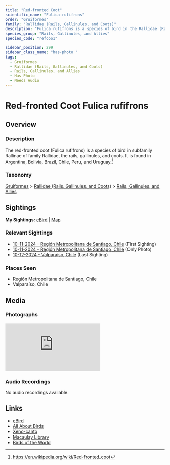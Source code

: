 ```yaml
---
title: "Red-fronted Coot"
scientific_name: "Fulica rufifrons"
order: "Gruiformes"
family: "Rallidae (Rails, Gallinules, and Coots)"
description: "Fulica rufifrons is a species of bird in the Rallidae (Rails, Gallinules, and Coots) family. It has been observed 3 times. It has been photographed."
species_group: "Rails, Gallinules, and Allies"
species_code: "refcoo1"

sidebar_position: 299
sidebar_class_name: "has-photo "
tags: 
  - Gruiformes
  - Rallidae (Rails, Gallinules, and Coots)
  - Rails, Gallinules, and Allies
  - Has Photo
  - Needs Audio
---
```


# Red-fronted Coot <span className='sci_name'>Fulica rufifrons</span>

## Overview

### Description
The red-fronted coot (Fulica rufifrons) is a species of bird in subfamily Rallinae of family Rallidae, the rails, gallinules, and coots. It is found in Argentina, Bolivia, Brazil, Chile, Peru, and Uruguay.[^1]

[^1]: https://en.wikipedia.org/wiki/Red-fronted_coot

### Taxonomy
[Gruiformes](/tags/gruiformes) > [Rallidae (Rails, Gallinules, and Coots)](/tags/rallidae-rails-gallinules-and-coots) > [Rails, Gallinules, and Allies](/tags/rails-gallinules-and-allies)


## Sightings

**My Sightings:** [eBird](https://ebird.org/lifelist?r=world&time=life&spp=refcoo1) | [Map](/map?species_code=refcoo1)

### Relevant Sightings

* [10-11-2024 - Región Metropolitana de Santiago, Chile](https://ebird.org/checklist/S198398135) (First Sighting)
* [10-11-2024 - Región Metropolitana de Santiago, Chile](https://ebird.org/checklist/S198398422) (Only Photo)
* [10-12-2024 - Valparaíso, Chile](https://ebird.org/checklist/S198994043) (Last Sighting)

### Places Seen

* Región Metropolitana de Santiago, Chile
* Valparaíso, Chile



## Media
### Photographs
<iframe className="photo_iframe horizontal" src="https://macaulaylibrary.org/asset/627867363/embed" frameBorder="0" allowFullScreen></iframe>

### Audio Recordings
No audio recordings available.

## Links
* [eBird](https://ebird.org/species/refcoo1) 
* [All About Birds](https://www.allaboutbirds.org/guide/refcoo1) 
* [Xeno-canto](https://www.xeno-canto.org/species/fulica-rufifrons) 
* [Macaulay Library](https://search.macaulaylibrary.org/catalog?taxonCode=refcoo1&sort=rating_rank_desc)
* [Birds of the World](https://birdsoftheworld.org/bow/species/refcoo1)
